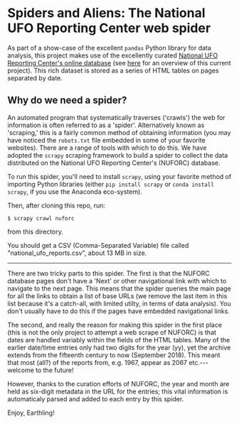 # Spiders and Aliens: The National UFO Reporting Center web spider 

As part of a show-case of the excellent `pandas` Python library for data analysis, this project makes use of the excellently curated [National UFO Reporting Center's online database](http://www.nuforc.org/) (see [here](../README.md) for an overview of this current project). This rich dataset is stored as a series of HTML tables on pages separated by date.

## Why do we need a spider?

An automated program that systematically traverses ('crawls') the web for information is often referred to as a 'spider'. Alternatively known as 'scraping,' this is a fairly common method of obtaining information (you may have noticed the `robots.txt` file embedded in some of your favorite websites). There are a range of tools with which to do this. We have adopted the `scrapy` scraping framework to build a spider to collect the data distributed on the National UFO Reporting Center's (NUFORC) database.

To run this spider, you'll need to install `scrapy`, using your favorite method of importing Python libraries (either `pip install scrapy` or `conda install scrapy`, if you use the Anaconda eco-system).

Then, after cloning this repo, run:

`$ scrapy crawl nuforc`

from this directory.

You should get a CSV (Comma-Separated Variable) file called "national_ufo_reports.csv", about 13 MB in size. 

---

There are two tricky parts to this spider. The first is that the NUFORC database pages don't have a 'Next' or other navigational link with which to navigate to the next page. This means that the spider queries the main page for all the links to obtain a list of base URLs (we remove the last item in this list because it's a catch-all, with limited utilty, in terms of data analysis). You don't usually have to do this if the pages have embedded navigational links. 

The second, and really the reason for making this spider in the first place (this is not the only project to attempt a web scrape of NUFORC) is that dates are handled variably within the fields of the HTML tables.  Many of the earlier date/time entries only had two digits for the year (yy), yet the archive extends from the fifteenth century to now (September 2018). This meant that most (all?) of the reports from, e.g. 1967, appear as 2067 etc.--- welcome to the future!

However, thanks to the curation efforts of NUFORC, the year and month are held as six-digit metadata in the URL for the entries; this vital information is automaticaly parsed and added to each entry by this spider.

Enjoy, Earthling!
